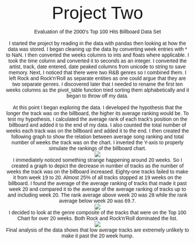 <center>
<br>
<font face="arial">
<font size="32">Project Two</font>
<br><br>
Evaluation of the 2000's Top 100 Hits Billboard Data Set

<br>
<br>
I started the project by reading in the data with pandas then looking at how the data was stored.  I began cleaning up the data by converting week entries with * to NaN.  I then converted the weeks columns to ints and floats where applicable.  I took the time column and converted it to seconds as an integer.  I converted the artist, track, date entered, date peaked columns from unicode to string to save memory.  Next, I noticed that there were two R&B genres so I combined them.  I left Rock and Rock'n'Roll as separate entities as one could argue that they are two separate genres.  I discovered later that I needed to rename the first ten weeks columns as the pivot_table function tried sorting them alphabetically and it began to throw off my data.
<br><br>
At this point I began exploring the data.  I developed the hypothesis that the longer the track was on the billboard, the higher its average ranking would be.  To test my hypothesis, I calculated the average rank of each track's position on the billboard and added it to the end of my data.  I also counted the total number of weeks each track was on the billboard and added it to the end.  I then created the following graph to show the relation between average song ranking and total number of weeks the track was on the chart.  I inverted the Y-axis to properly simulate the rankings of the billboard chart.
<br>
<img src="https://jasanford24.github.io/images/billboard_scatter.png">
<br>
I immediately noticed something strange happening around 20 weeks.  So I created a graph to depict the decrease in number of tracks as the number of weeks the track was on the billboard increased.  Eighty-one tracks failed to make it from week 19 to 20.  Almost 25% of all tracks stopped at 19 weeks on the billboard.  I found the average of the average ranking of tracks that made it past week 20 and compared it to the average of the average ranking of tracks up to and including week 20.  The rank average above week 20 was 28 while the rank average below week 20 was 69.7.  
<br>
<img src="https://jasanford24.github.io/images/falloff_line.png">
<br>
I decided to look at the genre composite of the tracks that were on the Top 100 Chart for over 20 weeks.  Both Rock and Rock'n'Roll dominated the list.
<br>
<img src="https://jasanford24.github.io/images/genres_bar.png">
<br>
Final analysis of the data shows that low average tracks are extremely unlikely to make it past the 20 week hump.  
<br>
